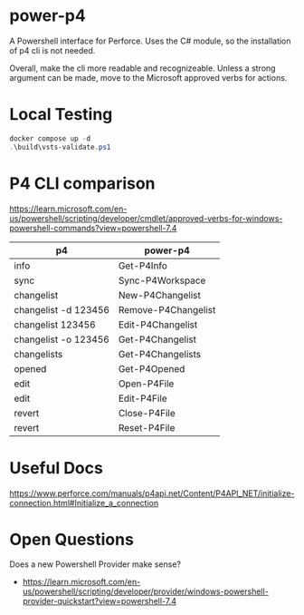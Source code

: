 ﻿# power-p4

A Powershell interface for Perforce. Uses the C# module, so the installation of p4 cli is not needed.

Overall, make the cli more readable and recognizeable. Unless a strong argument can be made, move to the Microsoft approved verbs for actions. 

# Local Testing

```` powershell
docker compose up -d
.\build\vsts-validate.ps1
````

# P4 CLI comparison

https://learn.microsoft.com/en-us/powershell/scripting/developer/cmdlet/approved-verbs-for-windows-powershell-commands?view=powershell-7.4

| p4                   | power-p4            |
| -------------------- | ------------------- |
| info                 | Get-P4Info          |
| sync                 | Sync-P4Workspace    |
| changelist           | New-P4Changelist    |
| changelist -d 123456 | Remove-P4Changelist |
| changelist 123456    | Edit-P4Changelist   |
| changelist -o 123456 | Get-P4Changelist    |
| changelists          | Get-P4Changelists   |
| opened               | Get-P4Opened        |
| edit                 | Open-P4File         |
| edit                 | Edit-P4File         |
| revert               | Close-P4File        |
| revert               | Reset-P4File        |

# Useful Docs

https://www.perforce.com/manuals/p4api.net/Content/P4API_NET/initialize-connection.html#Initialize_a_connection

# Open Questions

Does a new Powershell Provider make sense?
- https://learn.microsoft.com/en-us/powershell/scripting/developer/provider/windows-powershell-provider-quickstart?view=powershell-7.4